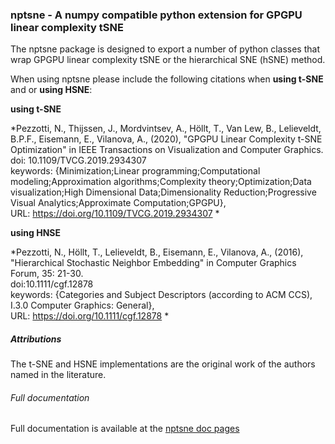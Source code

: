### nptsne - A numpy compatible python extension for GPGPU linear complexity tSNE

The nptsne package is designed to export a number of python classes that
wrap GPGPU linear complexity tSNE or the hierarchical SNE (hSNE) method.


When using nptsne please include the following citations when **using t-SNE** and or **using HSNE**:

**using t-SNE**

*Pezzotti, N., Thijssen, J., Mordvintsev, A., Höllt, T., Van Lew, B., Lelieveldt, B.P.F., Eisemann, E., Vilanova, A., (2020), "GPGPU Linear Complexity t-SNE Optimization" in IEEE Transactions on Visualization and Computer Graphics.\
doi: 10.1109/TVCG.2019.2934307\
keywords: {Minimization;Linear programming;Computational modeling;Approximation algorithms;Complexity theory;Optimization;Data visualization;High Dimensional Data;Dimensionality Reduction;Progressive Visual Analytics;Approximate Computation;GPGPU},\
URL: https://doi.org/10.1109/TVCG.2019.2934307 *

**using HNSE**

*Pezzotti, N., Höllt, T., Lelieveldt, B., Eisemann, E., Vilanova, A., (2016), "Hierarchical Stochastic Neighbor Embedding" in Computer Graphics Forum, 35: 21-30. \
doi:10.1111/cgf.12878\
keywords: {Categories and Subject Descriptors (according to ACM CCS), I.3.0 Computer Graphics: General},\
URL: https://doi.org/10.1111/cgf.12878 *

##### Attributions

The t-SNE and HSNE implementations are the original work of the authors named in the literature.

###### Full documentation

Full documentation is available at the [nptsne doc pages](https://nptsne.readthedocs.io/en/release-1.2.0)
